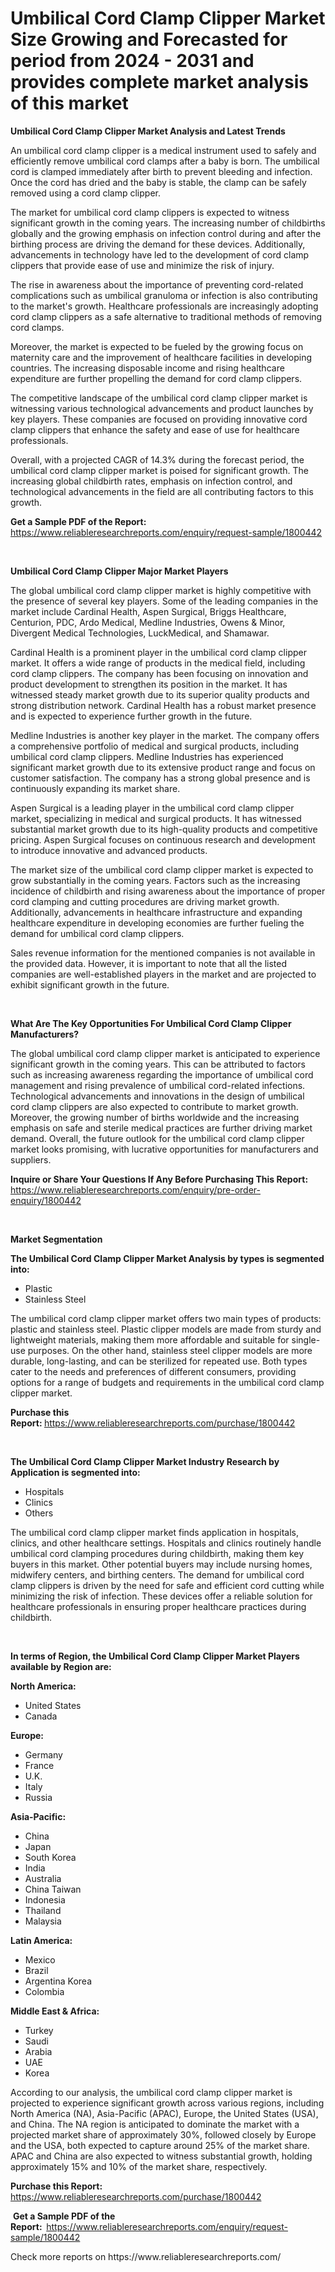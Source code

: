 <p><h1>Umbilical Cord Clamp Clipper Market Size Growing and Forecasted for period from 2024 - 2031 and provides complete market analysis of this market</h1></p><p><strong>Umbilical Cord Clamp Clipper Market Analysis and Latest Trends</strong></p>
<p><p>An umbilical cord clamp clipper is a medical instrument used to safely and efficiently remove umbilical cord clamps after a baby is born. The umbilical cord is clamped immediately after birth to prevent bleeding and infection. Once the cord has dried and the baby is stable, the clamp can be safely removed using a cord clamp clipper.</p><p>The market for umbilical cord clamp clippers is expected to witness significant growth in the coming years. The increasing number of childbirths globally and the growing emphasis on infection control during and after the birthing process are driving the demand for these devices. Additionally, advancements in technology have led to the development of cord clamp clippers that provide ease of use and minimize the risk of injury.</p><p>The rise in awareness about the importance of preventing cord-related complications such as umbilical granuloma or infection is also contributing to the market's growth. Healthcare professionals are increasingly adopting cord clamp clippers as a safe alternative to traditional methods of removing cord clamps.</p><p>Moreover, the market is expected to be fueled by the growing focus on maternity care and the improvement of healthcare facilities in developing countries. The increasing disposable income and rising healthcare expenditure are further propelling the demand for cord clamp clippers.</p><p>The competitive landscape of the umbilical cord clamp clipper market is witnessing various technological advancements and product launches by key players. These companies are focused on providing innovative cord clamp clippers that enhance the safety and ease of use for healthcare professionals.</p><p>Overall, with a projected CAGR of 14.3% during the forecast period, the umbilical cord clamp clipper market is poised for significant growth. The increasing global childbirth rates, emphasis on infection control, and technological advancements in the field are all contributing factors to this growth.</p></p>
<p><strong>Get a Sample PDF of the Report:&nbsp;</strong> <a href="https://www.reliableresearchreports.com/enquiry/request-sample/1800442">https://www.reliableresearchreports.com/enquiry/request-sample/1800442</a></p>
<p>&nbsp;</p>
<p><strong>Umbilical Cord Clamp Clipper Major Market Players</strong></p>
<p><p>The global umbilical cord clamp clipper market is highly competitive with the presence of several key players. Some of the leading companies in the market include Cardinal Health, Aspen Surgical, Briggs Healthcare, Centurion, PDC, Ardo Medical, Medline Industries, Owens & Minor, Divergent Medical Technologies, LuckMedical, and Shamawar. </p><p>Cardinal Health is a prominent player in the umbilical cord clamp clipper market. It offers a wide range of products in the medical field, including cord clamp clippers. The company has been focusing on innovation and product development to strengthen its position in the market. It has witnessed steady market growth due to its superior quality products and strong distribution network. Cardinal Health has a robust market presence and is expected to experience further growth in the future.</p><p>Medline Industries is another key player in the market. The company offers a comprehensive portfolio of medical and surgical products, including umbilical cord clamp clippers. Medline Industries has experienced significant market growth due to its extensive product range and focus on customer satisfaction. The company has a strong global presence and is continuously expanding its market share.</p><p>Aspen Surgical is a leading player in the umbilical cord clamp clipper market, specializing in medical and surgical products. It has witnessed substantial market growth due to its high-quality products and competitive pricing. Aspen Surgical focuses on continuous research and development to introduce innovative and advanced products.</p><p>The market size of the umbilical cord clamp clipper market is expected to grow substantially in the coming years. Factors such as the increasing incidence of childbirth and rising awareness about the importance of proper cord clamping and cutting procedures are driving market growth. Additionally, advancements in healthcare infrastructure and expanding healthcare expenditure in developing economies are further fueling the demand for umbilical cord clamp clippers.</p><p>Sales revenue information for the mentioned companies is not available in the provided data. However, it is important to note that all the listed companies are well-established players in the market and are projected to exhibit significant growth in the future.</p></p>
<p>&nbsp;</p>
<p><strong>What Are The Key Opportunities For Umbilical Cord Clamp Clipper Manufacturers?</strong></p>
<p><p>The global umbilical cord clamp clipper market is anticipated to experience significant growth in the coming years. This can be attributed to factors such as increasing awareness regarding the importance of umbilical cord management and rising prevalence of umbilical cord-related infections. Technological advancements and innovations in the design of umbilical cord clamp clippers are also expected to contribute to market growth. Moreover, the growing number of births worldwide and the increasing emphasis on safe and sterile medical practices are further driving market demand. Overall, the future outlook for the umbilical cord clamp clipper market looks promising, with lucrative opportunities for manufacturers and suppliers.</p></p>
<p><strong>Inquire or Share Your Questions If Any Before Purchasing This Report:</strong> <a href="https://www.reliableresearchreports.com/enquiry/pre-order-enquiry/1800442">https://www.reliableresearchreports.com/enquiry/pre-order-enquiry/1800442</a></p>
<p>&nbsp;</p>
<p><strong>Market Segmentation</strong></p>
<p><strong>The Umbilical Cord Clamp Clipper Market Analysis by types is segmented into:</strong></p>
<p><ul><li>Plastic</li><li>Stainless Steel</li></ul></p>
<p><p>The umbilical cord clamp clipper market offers two main types of products: plastic and stainless steel. Plastic clipper models are made from sturdy and lightweight materials, making them more affordable and suitable for single-use purposes. On the other hand, stainless steel clipper models are more durable, long-lasting, and can be sterilized for repeated use. Both types cater to the needs and preferences of different consumers, providing options for a range of budgets and requirements in the umbilical cord clamp clipper market.</p></p>
<p><strong>Purchase this Report:&nbsp;</strong><a href="https://www.reliableresearchreports.com/purchase/1800442">https://www.reliableresearchreports.com/purchase/1800442</a></p>
<p>&nbsp;</p>
<p><strong>The Umbilical Cord Clamp Clipper Market Industry Research by Application is segmented into:</strong></p>
<p><ul><li>Hospitals</li><li>Clinics</li><li>Others</li></ul></p>
<p><p>The umbilical cord clamp clipper market finds application in hospitals, clinics, and other healthcare settings. Hospitals and clinics routinely handle umbilical cord clamping procedures during childbirth, making them key buyers in this market. Other potential buyers may include nursing homes, midwifery centers, and birthing centers. The demand for umbilical cord clamp clippers is driven by the need for safe and efficient cord cutting while minimizing the risk of infection. These devices offer a reliable solution for healthcare professionals in ensuring proper healthcare practices during childbirth.</p></p>
<p>&nbsp;</p>
<p><strong>In terms of Region, the Umbilical Cord Clamp Clipper Market Players available by Region are:</strong></p>
<p>
    <p> <strong> North America: </strong>
        <ul>
            <li>United States</li>
            <li>Canada</li>
        </ul>
        </p> 
    <p> <strong> Europe: </strong>
        <ul>
            <li>Germany</li>
            <li>France</li>
            <li>U.K.</li>
            <li>Italy</li>
            <li>Russia</li>
        </ul>
        </p> 
    <p> <strong> Asia-Pacific: </strong>
        <ul>
            <li>China</li>
            <li>Japan</li>
            <li>South Korea</li>
            <li>India</li>
            <li>Australia</li>
            <li>China Taiwan</li>
            <li>Indonesia</li>
            <li>Thailand</li>
            <li>Malaysia</li>
        </ul>
        </p> 
    <p> <strong> Latin America: </strong>
        <ul>
            <li>Mexico</li>
            <li>Brazil</li>
            <li>Argentina Korea</li>
            <li>Colombia</li>
        </ul>
        </p> 
    <p> <strong> Middle East & Africa: </strong>
        <ul>
            <li>Turkey</li>
            <li>Saudi</li>
            <li>Arabia</li>
            <li>UAE</li>
            <li>Korea</li>
        </ul>
    </p>
    </p>
<p><p>According to our analysis, the umbilical cord clamp clipper market is projected to experience significant growth across various regions, including North America (NA), Asia-Pacific (APAC), Europe, the United States (USA), and China. The NA region is anticipated to dominate the market with a projected market share of approximately 30%, followed closely by Europe and the USA, both expected to capture around 25% of the market share. APAC and China are also expected to witness substantial growth, holding approximately 15% and 10% of the market share, respectively.</p></p>
<p><strong>Purchase this Report: </strong><a href="https://www.reliableresearchreports.com/purchase/1800442">https://www.reliableresearchreports.com/purchase/1800442</a></p>
<p>&nbsp;<strong>Get a Sample PDF of the Report:&nbsp;&nbsp;</strong><a href="https://www.reliableresearchreports.com/enquiry/request-sample/1800442">https://www.reliableresearchreports.com/enquiry/request-sample/1800442</a></p>
<p><strong></strong></p>
<p>Check more reports on https://www.reliableresearchreports.com/</p>